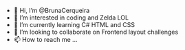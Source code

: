 - 👋 Hi, I’m @BrunaCerqueira
- 👀 I’m interested in coding and Zelda LOL
- 🌱 I’m currently learning C# HTML and CSS
- 💞️ I’m looking to collaborate on Frontend layout challenges 
- 📫 How to reach me ...

<!---
BrunaCerqueira/BrunaCerqueira is a ✨ special ✨ repository because its `README.md` (this file) appears on your GitHub profile.
You can click the Preview link to take a look at your changes.
--->
